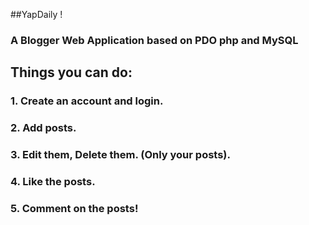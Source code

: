 ##YapDaily !

### A Blogger Web Application based on PDO php and MySQL 
## Things you can do:
### 1. Create an account and login.
### 2. Add posts.
### 3. Edit them, Delete them. (Only your posts).
### 4. Like the posts.
### 5. Comment on the posts!
